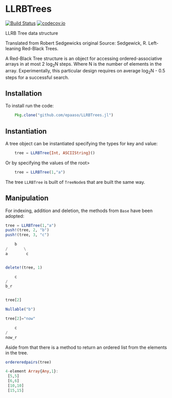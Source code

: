 # LLRBTrees

[![Build Status](https://travis-ci.org/epaaso/LLRBTrees.jl.svg?branch=master)](https://travis-ci.org/epaaso/LLRBTrees.jl)
[![codecov.io](https://codecov.io/github/epaaso/LLRBTrees.jl/coverage.svg?branch=master)](https://codecov.io/github/epaaso/LLRBTrees.jl?branch=master)

LLRB Tree data structure

Translated from Robert Sedgewicks original
Source: Sedgewick, R. Left-leaning Red-Black Trees.

A Red-Black Tree structure is an object for accessing ordered-associative arrays in at most 2 log<sub>2</sub>N steps. Where N is the number of elements in the array. Experimentally, this particular design requires on average log<sub>2</sub>N - 0.5 steps for a successful search.

## Installation

To install run the code:

```julia
    Pkg.clone("github.com/epaaso/LLRBTrees.jl")
```

## Instantiation

A tree object can be instantiated specifying the types for key and value:

```julia
    tree = LLRBTree{Int, ASCIIString}()
```

Or by specifying the values of the root>

```julia
    tree = LLRBTree(1,"a")
```

The tree `LLRBTree` is built of `TreeNode`s that are built the same way.

## Manipulation

For indexing, addition and deletion, the methods from `Base` have been adopted:

```julia
tree = LLRBTree(1,"a")
push!(tree, 2, "b")
push!(tree, 3, "c")

    b       
/       \  
a        c     


delete!(tree, 1)

    c       
/           
b_r  


tree[2]

Nullable("b")

tree[2]="now"

    c       
/            
now_r     
```

Aside from that there is a method to return an ordered list from the elements in the tree.

```julia
ordereredpairs(tree)

4-element Array{Any,1}:
 [5,5]  
 [6,6]  
 [10,10]
 [15,15]

```
